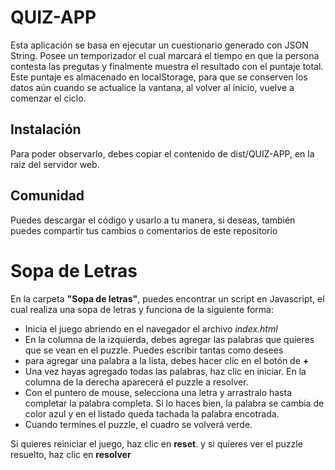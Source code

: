 # QUIZ-APP
 Esta aplicación se basa en ejecutar un cuestionario generado con JSON String. Posee un temporizador el cual marcará el tiempo en que la persona contesta las pregutas y finalmente muestra el resultado con el puntaje total. Este puntaje es almacenado en localStorage, para que se conserven los datos aún cuando se actualice la vantana, al volver al inicio, vuelve a comenzar el ciclo.
 
 ## Instalación
 Para poder observarlo, debes copiar el contenido de dist/QUIZ-APP, en la raiz del servidor web.
 
 ## Comunidad
 Puedes descargar el código y usarlo a tu manera, si deseas, también puedes compartir tus cambios o comentarios de este repositorio

# Sopa de Letras
En la carpeta **"Sopa de letras"**, puedes encontrar un script en Javascript, el cual realiza una sopa de letras y funciona de la siguiente forma:
- Inicia el juego abriendo en el navegador el archivo *index.html*
- En la columna de la izquierda, debes agregar las palabras que quieres que se vean en el puzzle. Puedes escribir tantas como desees
- para agregar una palabra a la lista, debes hacer clic en el botón de **+**
- Una vez hayas agregado todas las palabras, haz clic en iniciar. En la columna de la derecha aparecerá el puzzle a resolver.
- Con el puntero de mouse, selecciona una letra y arrastralo hasta completar la palabra completa. Si lo haces bien, la palabra se cambia de color azul y en el listado queda tachada la palabra encotrada.
- Cuando termines el puzzle, el cuadro se volverá verde.

Si quieres reiniciar el juego, haz clic en **reset**. y si quieres ver el puzzle resuelto, haz clic en **resolver**
